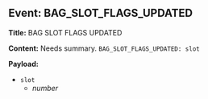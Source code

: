 ## Event: BAG_SLOT_FLAGS_UPDATED

**Title:** BAG SLOT FLAGS UPDATED

**Content:**
Needs summary.
`BAG_SLOT_FLAGS_UPDATED: slot`

**Payload:**
- `slot`
  - *number*